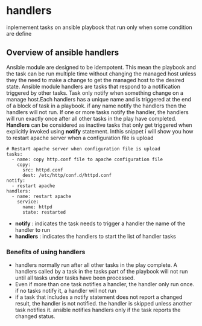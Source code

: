 # handlers
inplemement tasks on ansible playbook that run only when some condition are define
## Overview of ansible handlers
Ansible module are designed to be idempotent. This mean the playbook and 
the task can be run multiple time without changing the managed host unless they
the need to make a change to get the managed host to the desired state.
Ansible module handlers are tasks that respond to a notification triggered by other tasks.
Task only notify when something change on a manage host.Each handlers has a unique name 
and is triggered at the end of a block of task in a playbook.
if any name notify the handlers then the handlers will not run.
If one or more tasks notify the handler, the handlers will run exactly once after all other tasks in the play have completed.
**Handlers** can be considered as inactive tasks that only get triggered when explicitly invoked
using **notify** statement.
Inthis snippet i will show you how to restart apache server when a configuration file is upload
```
# Restart apache server when configuration file is upload
tasks:
  - name: copy http.conf file to apache configuration file
    copy:
      src: httpd.conf
      dest: /etc/http/conf.d/httpd.conf
notify:
  - restart apache
handlers:
  - name: restart apache
    service:
      name: httpd
      state: restarted
```
- **notify** : indicates the task needs to trigger a handler
             the name of the handler to run
- **handlers** : indicates the handlers to start the list of handler tasks
### Benefits of using handlers
- handlers normally run after all other tasks in the play complete. A handlers called by a task in the tasks part of the playbook will not
run until all tasks under tasks have been processed.
- Even if more than one task notifies a handler, the handler only run once. if no tasks notify it, a handler will not run
- if a task that includes a notify statement does not report a changed result, the handler is not notified. the handler is skipped unless another task notifies it. 
ansible notifies handlers only if the task reports the changed status.
